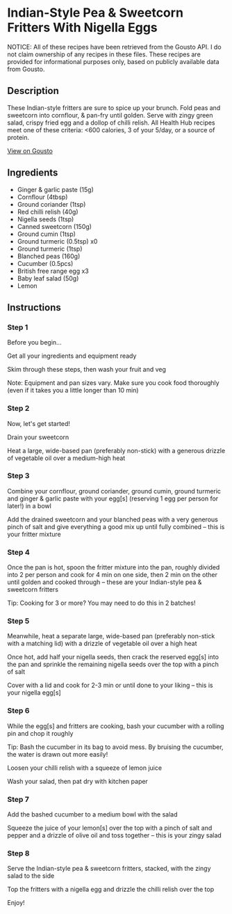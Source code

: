 # Indian-Style Pea & Sweetcorn Fritters With Nigella Eggs

NOTICE: All of these recipes have been retrieved from the Gousto API. I do not claim ownership of any recipes in these files. These recipes are provided for informational purposes only, based on publicly available data from Gousto.

## Description

These Indian-style fritters are sure to spice up your brunch. Fold peas and sweetcorn into cornflour, & pan-fry until golden. Serve with zingy green salad, crispy fried egg and a dollop of chilli relish. All Health Hub recipes meet one of these criteria: <600 calories, 3 of your 5/day, or a source of protein.

[View on Gousto](https://www.gousto.co.uk/recipes/cookbook/indian-spiced-pea-sweetcorn-fritters-with-nigella-eggs)

## Ingredients

- Ginger & garlic paste (15g)
- Cornflour (4tbsp)
- Ground coriander (1tsp)
- Red chilli relish (40g)
- Nigella seeds (1tsp)
- Canned sweetcorn (150g)
- Ground cumin (1tsp)
- Ground turmeric (0.5tsp) x0
- Ground turmeric (1tsp)
- Blanched peas (160g)
- Cucumber (0.5pcs)
- British free range egg x3
- Baby leaf salad (50g)
- Lemon

## Instructions


### Step 1

Before you begin...

Get all your ingredients and equipment ready

Skim through these steps, then wash your fruit and veg

Note: Equipment and pan sizes vary. Make sure you cook food thoroughly (even if it takes you a little longer than 10 min)


### Step 2

Now, let's get started!

Drain your sweetcorn

Heat a large, wide-based pan (preferably non-stick) with a generous drizzle of vegetable oil over a medium-high heat


### Step 3

Combine your cornflour, ground coriander, ground cumin, ground turmeric and ginger & garlic paste with your egg[s] (reserving 1 egg per person for later!) in a bowl

Add the drained sweetcorn and your blanched peas with a very generous pinch of salt and give everything a good mix up until fully combined – this is your fritter mixture


### Step 4

Once the pan is hot, spoon the fritter mixture into the pan, roughly divided into 2 per person and cook for 4 min on one side, then 2 min on the other until golden and cooked through – these are your Indian-style pea & sweetcorn fritters

Tip: Cooking for 3 or more? You may need to do this in 2 batches!


### Step 5

Meanwhile, heat a separate large, wide-based pan (preferably non-stick with a matching lid) with a drizzle of vegetable oil over a high heat

Once hot, add half your nigella seeds, then crack the reserved egg[s] into the pan and sprinkle the remaining nigella seeds over the top with a pinch of salt

Cover with a lid and cook for 2-3 min or until done to your liking – this is your nigella egg[s]


### Step 6

While the egg[s] and fritters are cooking, bash your cucumber with a rolling pin and chop it roughly

Tip: Bash the cucumber in its bag to avoid mess. By bruising the cucumber, the water is drawn out more easily!

Loosen your chilli relish with a squeeze of lemon juice

Wash your salad, then pat dry with kitchen paper


### Step 7

Add the bashed cucumber to a medium bowl with the salad

Squeeze the juice of your lemon[s] over the top with a pinch of salt and pepper and a drizzle of olive oil and toss together – this is your zingy salad

### Step 8

Serve the Indian-style pea & sweetcorn fritters, stacked, with the zingy salad to the side

Top the fritters with a nigella egg and drizzle the chilli relish over the top

Enjoy!

